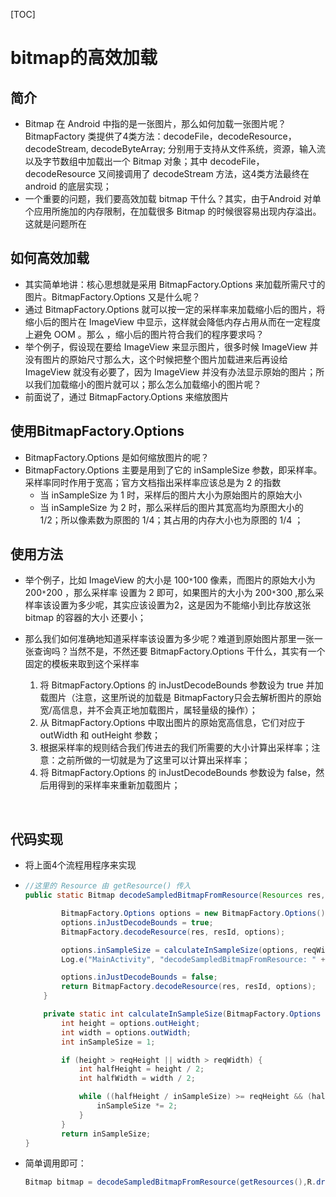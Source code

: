 [TOC]



# bitmap的高效加载

## 简介

* Bitmap 在 Android 中指的是一张图片，那么如何加载一张图片呢？BitmapFactory 类提供了4类方法：decodeFile，decodeResource，decodeStream, decodeByteArray; 分别用于支持从文件系统，资源，输入流以及字节数组中加载出一个 Bitmap 对象；其中 decodeFile，decodeResource 又间接调用了 decodeStream 方法，这4类方法最终在 android 的底层实现；
* 一个重要的问题，我们要高效加载 bitmap 干什么？其实，由于Android 对单个应用所施加的内存限制，在加载很多 Bitmap 的时候很容易出现内存溢出。这就是问题所在

## 如何高效加载

* 其实简单地讲：核心思想就是采用 BitmapFactory.Options 来加载所需尺寸的图片。BitmapFactory.Options 又是什么呢？
* 通过 BitmapFactory.Options 就可以按一定的采样率来加载缩小后的图片，将缩小后的图片在 ImageView 中显示，这样就会降低内存占用从而在一定程度上避免 OOM 。那么 ，缩小后的图片符合我们的程序要求吗？
* 举个例子，假设现在要给 ImageView 来显示图片，很多时候 ImageView 并没有图片的原始尺寸那么大，这个时候把整个图片加载进来后再设给ImageView 就没有必要了，因为 ImageView 并没有办法显示原始的图片；所以我们加载缩小的图片就可以；那么怎么加载缩小的图片呢？
* 前面说了，通过 BitmapFactory.Options 来缩放图片

## 使用BitmapFactory.Options 

* BitmapFactory.Options 是如何缩放图片的呢？
* BitmapFactory.Options 主要是用到了它的 inSampleSize 参数，即采样率。采样率同时作用于宽高；官方文档指出采样率应该总是为 2 的指数
  * 当 inSampleSize 为 1 时，采样后的图片大小为原始图片的原始大小
  * 当 inSampleSize 为 2 时，那么采样后的图片其宽高均为原图大小的 1/2；所以像素数为原图的 1/4；其占用的内存大小也为原图的 1/4 ；

## 使用方法

* 举个例子，比如 ImageView 的大小是 100`*`100 像素，而图片的原始大小为 200`*`200 ，那么采样率 设置为 2 即可，如果图片的大小为 200`*`300 ,那么采样率该设置为多少呢，其实应该设置为2，这是因为不能缩小到比存放这张 bitmap 的容器的大小 还要小；

* 那么我们如何准确地知道采样率该设置为多少呢？难道到原始图片那里一张一张查询吗？当然不是，不然还要 BitmapFactory.Options 干什么，其实有一个固定的模板来取到这个采样率

  1. 将 BitmapFactory.Options 的 inJustDecodeBounds 参数设为 true 并加载图片（注意，这里所说的加载是 BitmapFactory只会去解析图片的原始宽/高信息，并不会真正地加载图片，属轻量级的操作）；
  2. 从 BitmapFactory.Options 中取出图片的原始宽高信息，它们对应于 outWidth 和 outHeight 参数；
  3. 根据采样率的规则结合我们传进去的我们所需要的大小计算出采样率；注意：之前所做的一切就是为了这里可以计算出采样率；
  4. 将 BitmapFactory.Options 的 inJustDecodeBounds 参数设为 false，然后用得到的采样率来重新加载图片；

  ​

## 代码实现

* 将上面4个流程用程序来实现

* ~~~java
  //这里的 Resource 由 getResource() 传入
  public static Bitmap decodeSampledBitmapFromResource(Resources res, int resId, int reqWidth, int reqHeight) {

          BitmapFactory.Options options = new BitmapFactory.Options();
          options.inJustDecodeBounds = true;
          BitmapFactory.decodeResource(res, resId, options);

          options.inSampleSize = calculateInSampleSize(options, reqWidth, reqHeight);
          Log.e("MainActivity", "decodeSampledBitmapFromResource: " + options.inSampleSize);

          options.inJustDecodeBounds = false;
          return BitmapFactory.decodeResource(res, resId, options);
      }

      private static int calculateInSampleSize(BitmapFactory.Options options, int reqWidth, int reqHeight) {
          int height = options.outHeight;
          int width = options.outWidth;
          int inSampleSize = 1;

          if (height > reqHeight || width > reqWidth) {
              int halfHeight = height / 2;
              int halfWidth = width / 2;

              while ((halfHeight / inSampleSize) >= reqHeight && (halfWidth / inSampleSize) >= 					reqWidth) {
                  inSampleSize *= 2;
              }
          }
          return inSampleSize;
  }
  ~~~

* 简单调用即可：

  ~~~java
  Bitmap bitmap = decodeSampledBitmapFromResource(getResources(),R.drawable.aaa,100,100);
  ~~~

  ​